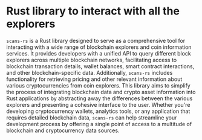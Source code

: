 # Rust library to interact with all the explorers

`scans-rs` is a Rust library designed to serve as a comprehensive tool for interacting with a wide range of blockchain explorers and coin information services. It provides developers with a unified API to query different block explorers across multiple blockchain networks, facilitating access to blockchain transaction details, wallet balances, smart contract interactions, and other blockchain-specific data. Additionally, `scans-rs` includes functionality for retrieving pricing and other relevant information about various cryptocurrencies from coin explorers. This library aims to simplify the process of integrating blockchain data and crypto asset information into Rust applications by abstracting away the differences between the various explorers and presenting a cohesive interface to the user. Whether you're developing cryptocurrency wallets, analytics tools, or any application that requires detailed blockchain data, `scans-rs` can help streamline your development process by offering a single point of access to a multitude of blockchain and cryptocurrency data sources.